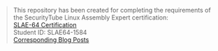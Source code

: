 > This repository has been created for completing the requirements of the SecurityTube Linux Assembly Expert certification: <br/>
> [SLAE-64 Certification](http://securitytube-training.com/online-courses/securitytube-linux-assembly-expert) <br/>
> Student ID: SLAE64-1584 <br/>
> [Corresponding Blog Posts](https://epi052.gitlab.io/notes-to-self/tags/slae-64/)


